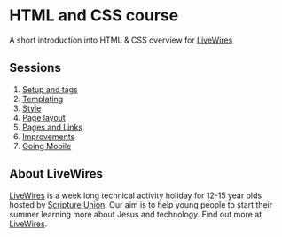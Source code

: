 # HTML and CSS course

A short introduction into HTML & CSS overview for [LiveWires](https://livewires.org.uk)

## Sessions

1. [Setup and tags](sessions/1-setup.md)
1. [Templating](sessions/1.1-templating.md)
2. [Style](sessions/2-style.md)
3. [Page layout](sessions/2.1-page-layout.md)
4. [Pages and Links](sessions/3-pages.md)
5. [Improvements](sessions/4-improvements.md)
6. [Going Mobile](sessions/5-going-mobile.md)


## About LiveWires

[LiveWires](https://livewires.org.uk) is a week long technical activity holiday for 12-15 year olds hosted by [Scripture Union](https://scriptureunion.org.uk). Our aim is to help young people to start their summer learning more about Jesus and technology. Find out more at [LiveWires](livewires.org.uk).